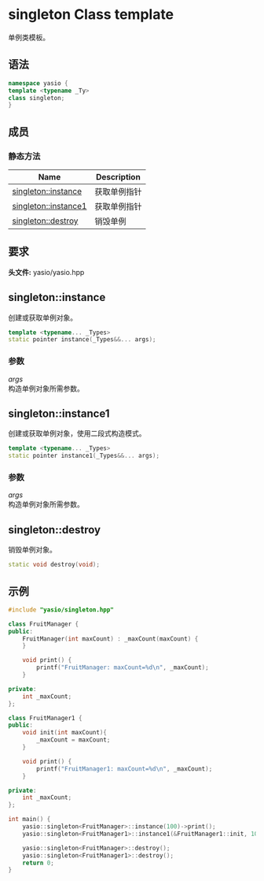 # singleton Class template

单例类模板。


## 语法

```cpp
namespace yasio {
template <typename _Ty>
class singleton;
}
```

## 成员

### 静态方法

|Name|Description|
|----------|-----------------|
|[singleton::instance](#instance)|获取单例指针|
|[singleton::instance1](#instance1)|获取单例指针|
|[singleton::destroy](#destroy)|销毁单例|

## 要求

**头文件:** yasio/yasio.hpp

## <a name="instance"></a> singleton::instance

创建或获取单例对象。

```cpp
template <typename... _Types>
static pointer instance(_Types&&... args);
```

### 参数

*args*<br/>
构造单例对象所需参数。

## <a name="instance1"></a> singleton::instance1

创建或获取单例对象，使用二段式构造模式。

```cpp
template <typename... _Types>
static pointer instance1(_Types&&... args);
```

### 参数

*args*<br/>
构造单例对象所需参数。

## <a name="destroy"></a> singleton::destroy

销毁单例对象。

```cpp
static void destroy(void);
```

## 示例

```cpp
#include "yasio/singleton.hpp"

class FruitManager {
public:
    FruitManager(int maxCount) : _maxCount(maxCount) {
    }

    void print() {
        printf("FruitManager: maxCount=%d\n", _maxCount);
    }

private:
    int _maxCount;
};

class FruitManager1 {
public:
    void init(int maxCount){
        _maxCount = maxCount;
    }

    void print() {
        printf("FruitManager1: maxCount=%d\n", _maxCount);
    }

private:
    int _maxCount;
};

int main() {
    yasio::singleton<FruitManager>::instance(100)->print();
    yasio::singleton<FruitManager1>::instance1(&FruitManager1::init, 100)->print();

    yasio::singleton<FruitManager>::destroy();
    yasio::singleton<FruitManager1>::destroy();
    return 0;
}

```
